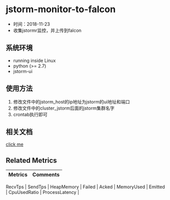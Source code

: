# jstorm-monitor-to-falcon
 
- 时间：2018-11-23
- 收集jstormr监控，并上传到falcon

## 系统环境

- running inside Linux
- python (>= 2.7)
- jstorm-ui


## 使用方法
1. 修改文件中的jstorm_host的ip地址为jstorm的ui地址和端口
2. 修改文件中的cluster_jstorm后面的jstorm集群名字
3. crontab执行即可

## 相关文档
[click me](https://github.com/alibaba/jstorm)

## Related Metrics

Metrics | Comments
--- | ---

RecvTps | 
SendTps | 
HeapMemory | 
Failed | 
Acked | 
MemoryUsed | 
Emitted | 
CpuUsedRatio | 
ProcessLatency | 

